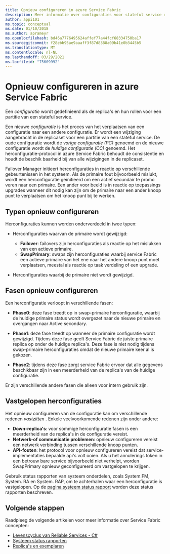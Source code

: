 ```yaml
---
title: Opnieuw configureren in azure Service Fabric
description: Meer informatie over configuraties voor stateful service replica's en het proces van herconfiguratie Service Fabric gebruikt om consistentie en beschik baarheid te behouden tijdens de wijziging.
author: appi101
ms.topic: conceptual
ms.date: 01/10/2018
ms.author: aprameyr
ms.openlocfilehash: bd46a7776495624affef77a44fcf68334750ba17
ms.sourcegitcommit: f28ebb95ae9aaaff3f87d8388a09b41e0b3445b5
ms.translationtype: MT
ms.contentlocale: nl-NL
ms.lasthandoff: 03/29/2021
ms.locfileid: "75609992"
---
```

# <a name="reconfiguration-in-azure-service-fabric"></a>Opnieuw configureren in azure Service Fabric
Een *configuratie* wordt gedefinieerd als de replica's en hun rollen voor een partitie van een stateful service.

Een nieuwe *configuratie* is het proces van het verplaatsen van een configuratie naar een andere configuratie. Er wordt een wijziging aangebracht in de replicaset voor een partitie van een stateful service. De oude configuratie wordt de *vorige configuratie (PC)* genoemd en de nieuwe configuratie wordt de *huidige configuratie (CC)* genoemd. Het herconfiguratie-protocol in azure Service Fabric behoudt de consistentie en houdt de beschik baarheid bij van alle wijzigingen in de replicaset.

Failover Manager initieert herconfiguraties in reactie op verschillende gebeurtenissen in het systeem. Als de primaire fout bijvoorbeeld mislukt, wordt een herconfiguratie geïnitieerd om een actief secundair te promo veren naar een primaire. Een ander voor beeld is in reactie op toepassings upgrades wanneer dit nodig kan zijn om de primaire naar een ander knoop punt te verplaatsen om het knoop punt bij te werken.

## <a name="reconfiguration-types"></a>Typen opnieuw configureren
Herconfiguraties kunnen worden onderverdeeld in twee typen:

- Herconfiguraties waarvan de primaire wordt gewijzigd:
    - **Failover**: failovers zijn herconfiguraties als reactie op het mislukken van een actieve primaire.
    - **SwapPrimary**: swaps zijn herconfiguraties waarbij service Fabric een actieve primaire van het ene naar het andere knoop punt moet verplaatsen, meestal als reactie op taak verdeling of een upgrade.

- Herconfiguraties waarbij de primaire niet wordt gewijzigd.

## <a name="reconfiguration-phases"></a>Fasen opnieuw configureren
Een herconfiguratie verloopt in verschillende fasen:

- **Phase0**: deze fase treedt op in swap-primaire herconfiguratie, waarbij de huidige primaire status wordt overgezet naar de nieuwe primaire en overgangen naar Active secondary.

- **Phase1**: deze fase treedt op wanneer de primaire configuratie wordt gewijzigd. Tijdens deze fase geeft Service Fabric de juiste primaire replica op onder de huidige replica's. Deze fase is niet nodig tijdens swap-primaire herconfiguraties omdat de nieuwe primaire keer al is gekozen. 

- **Phase2**: tijdens deze fase zorgt service Fabric ervoor dat alle gegevens beschikbaar zijn in een meerderheid van de replica's van de huidige configuratie.

Er zijn verschillende andere fasen die alleen voor intern gebruik zijn.

## <a name="stuck-reconfigurations"></a>Vastgelopen herconfiguraties
Het opnieuw configureren van de configuratie kan om verschillende redenen *vastzitten* . Enkele veelvoorkomende redenen zijn onder andere:

- **Down-replica's**: voor sommige herconfiguratie fasen is een meerderheid van de replica's in de configuratie vereist.
- **Netwerk-of communicatie problemen**: opnieuw configureren vereist een netwerk verbinding tussen verschillende knoop punten.
- **API-fouten**: het protocol voor opnieuw configureren vereist dat service-implementaties bepaalde api's volt ooien. Als u het annulerings token in een betrouw bare service bijvoorbeeld niet verhelpt, worden SwapPrimary opnieuw geconfigureerd om vastgelopen te krijgen.

Gebruik status rapporten van systeem onderdelen, zoals System.FM, System. RA en System. RAP, om te achterhalen waar een herconfiguratie is vastgelopen. Op de [pagina systeem status rapport](service-fabric-understand-and-troubleshoot-with-system-health-reports.md) worden deze status rapporten beschreven.

## <a name="next-steps"></a>Volgende stappen
Raadpleeg de volgende artikelen voor meer informatie over Service Fabric concepten:

- [Levenscyclus van Reliable Services - C#](service-fabric-reliable-services-lifecycle.md)
- [Systeem status rapporten](service-fabric-understand-and-troubleshoot-with-system-health-reports.md)
- [Replica's en exemplaren](service-fabric-concepts-replica-lifecycle.md)
